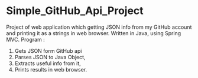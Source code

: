 # Simple_GitHub_Api_Project
Project of web application which getting JSON info from my GitHub account and printing it as a strings in web browser.
Written in Java, using Spring MVC.
Program : 
1. Gets JSON form GitHub api
2. Parses JSON to Java Object,
3. Extracts useful info from it,
4. Prints results in web browser.

